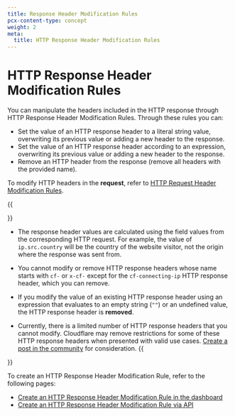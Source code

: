 ```yaml
---
title: Response Header Modification Rules
pcx-content-type: concept
weight: 2
meta:
  title: HTTP Response Header Modification Rules
---
```


# HTTP Response Header Modification Rules

You can manipulate the headers included in the HTTP response through HTTP Response Header Modification Rules. Through these rules you can:

- Set the value of an HTTP response header to a literal string value, overwriting its previous value or adding a new header to the response.
- Set the value of an HTTP response header according to an expression, overwriting its previous value or adding a new header to the response.
- Remove an HTTP header from the response (remove all headers with the provided name).

To modify HTTP headers in the **request**, refer to [HTTP Request Header Modification Rules](/transform/request-header-modification).

{{<Aside type="warning" header="Important">}}
- The response header values are calculated using the field values from the corresponding HTTP request. For example, the value of `ip.src.country` will be the country of the website visitor, not the origin where the response was sent from.

- You cannot modify or remove HTTP response headers whose name starts with `cf-` or `x-cf-` except for the `cf-connecting-ip` HTTP response header, which you can remove.

- If you modify the value of an existing HTTP response header using an expression that evaluates to an empty string (`""`) or an undefined value, the HTTP response header is **removed**.

- Currently, there is a limited number of HTTP response headers that you cannot modify. Cloudflare may remove restrictions for some of these HTTP response headers when presented with valid use cases. [Create a post in the community](https://community.cloudflare.com) for consideration.
{{</Aside>}}

To create an HTTP Response Header Modification Rule, refer to the following pages:

- [Create an HTTP Response Header Modification Rule in the dashboard](/transform/response-header-modification/create-dashboard)
- [Create an HTTP Response Header Modification Rule via API](/transform/response-header-modification/create-api)